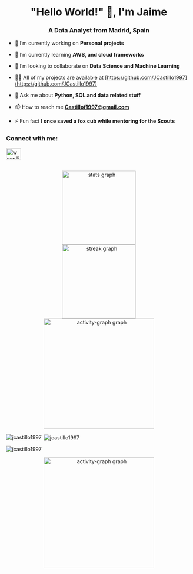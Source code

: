 <h1 align="center">"Hello World!" 👋, I'm Jaime</h1>
<h3 align="center">A Data Analyst from Madrid, Spain</h3>

- 🔭 I’m currently working on **Personal projects**

- 🌱 I’m currently learning **AWS, and cloud frameworks**

- 👯 I’m looking to collaborate on **Data Science and Machine Learning**

- 👨‍💻 All of my projects are available at [https://github.com/JCastillo1997](https://github.com/JCastillo1997)

- 💬 Ask me about **Python, SQL and data related stuff**

- 📫 How to reach me **Castillof1997@gmail.com**

- ⚡ Fun fact **I once saved a fox cub while mentoring for the Scouts**

<h3 align="left">Connect with me:</h3>
<p align="left">
<a href="https://linkedin.com/in/www.linkedin.com/in/jaime-castillo-fernandez" target="blank"><img align="center" src="https://raw.githubusercontent.com/rahuldkjain/github-profile-readme-generator/master/src/images/icons/Social/linked-in-alt.svg" alt="www.linkedin.com/in/jaime-castillo-fernandez" height="30" width="40" /></a>
</p>


<br clear="both">

<div align="center">
  <img src="https://github-readme-stats.vercel.app/api?username=JCastillo1997&hide_title=false&hide_rank=false&show_icons=true&include_all_commits=true&count_private=true&disable_animations=false&theme=highcontrast&locale=en&hide_border=true&custom_title=GitHub%20Stats" height="200" alt="stats graph" /> <br>
  <img src="https://streak-stats.demolab.com?user=JCastillo1997&locale=en&mode=weekly&theme=highcontrast&hide_border=true&border_radius=1" height="200" alt="streak graph" /> <br>
  <img src="https://github-readme-activity-graph.vercel.app/graph?username=JCastillo1997&theme=chartreuse-dark" height="300" alt="activity-graph graph"  />
</div>
<p><img align="left" src="https://github-readme-stats.vercel.app/api/top-langs?username=jcastillo1997&show_icons=true&locale=en&layout=compact" alt="jcastillo1997" /></p>

<p>&nbsp;<img align="center" src="https://github-readme-stats.vercel.app/api?username=jcastillo1997&show_icons=true&locale=en" alt="jcastillo1997" /></p>

<p><img align="center" src="https://github-readme-streak-stats.herokuapp.com/?user=jcastillo1997&" alt="jcastillo1997" /></p>


<div align="center">
  <img src="https://github-readme-activity-graph.vercel.app/graph?username=JCastillo1997&radius=16&theme=nightowl&area=true&order=5" height="300" alt="activity-graph graph"  />
</div>

